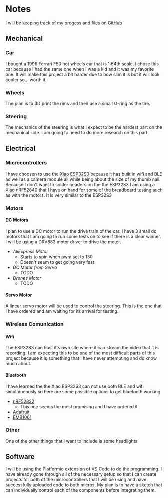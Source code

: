 # Notes

I will be keeping track of my progess and files on [GitHub](https://github.com/davider3/hot_wheels)

## Mechanical

### Car

I bought a 1996 Ferrari F50 hot wheels car that is 1:64th scale. I chose this car because I had the same one when I was a kid and it was my favorite one. It will make this project a bit harder due to how slim it is but it will look cooler so... worth it.

### Wheels

The plan is to 3D print the rims and then use a small O-ring as the tire.

### Steering

The mechanics of the steering is what I expect to be the hardest part on the mechanical side. I am going to need to do more research on this part.

## Electrical

### Microcontrollers

I have choosen to use the [Xiao ESP32S3](https://www.seeedstudio.com/XIAO-ESP32S3-Sense-p-5639.html) because it has built in wifi and BLE as well as a camera module all while being about the size of my thumb nail.
Because I don't want to solder headers on the the ESP32S3 I am using a [Xiao nRF52840](https://www.seeedstudio.com/Seeed-XIAO-BLE-nRF52840-p-5201.html) that I have on hand for some of the breadboard testing such as with the motors. It is very similar to the ESP32S3

### Motors

#### DC Motors

I plan to use a DC motor to run the drive train of the car. I have 3 small dc motors that I am going to run some tests on to see if there is a clear winner. I will be using a DRV883 motor driver to drive the motor.

* *AliExpress Motor*
  * Starts to spin when pwm set to 130
  * Doesn't seem to get going very fast
* *DC Motor from Servo*
  * TODO
* *Drones Motor*
  * TODO

#### Servo Motor

A linear servo motor will be used to control the steering. [This](https://www.aliexpress.us/item/3256803902617918.html?spm=a2g0o.order_list.order_list_main.25.11d91802HKlx2B&gatewayAdapt=glo2usa) is the one that I have ordered and am waiting for its arrival for testing.

### Wireless Comunication

#### Wifi

The ESP32S3 can host it's own site where it can stream the video that it is recording. I am expecting this to be one of the most difficult parts of this project because it is something that I have never attempting and do know much about.

#### Bluetooth

I have learned the the Xiao ESP32S3 can not use both BLE and wifi simultaneously so here are some possible options to get bluetooth working

* [nRF52832](https://www.adafruit.com/product/4077)
  * This one seems the most promising and I have ordered it
* [Adafruit](https://www.adafruit.com/product/2633?gad_source=1&gclid=CjwKCAiA5L2tBhBTEiwAdSxJX-DhtxsbeZsPt3To0yZa2fOcK93WYsXaxW21iXk-lTnZlqvUIBIB6hoCFlcQAvD_BwE)
* [EMB1061](https://www.digikey.com/en/products/detail/seeed-technology-co.,-ltd/113990637/9991618?utm_adgroup=&utm_source=google&utm_medium=cpc&utm_campaign=PMax%20Shopping_Product_Medium%20ROAS%20Categories&utm_term=&utm_content=&utm_id=go_cmp-20223376311_adg-_ad-__dev-c_ext-_prd-9991618_sig-CjwKCAiA5L2tBhBTEiwAdSxJXz18duXnDFGFxcSPZGcyd4cDNltrNpTvqeeqjhoR4t047QVLTzL3cRoCpKkQAvD_BwE&gad_source=1&gclid=CjwKCAiA5L2tBhBTEiwAdSxJXz18duXnDFGFxcSPZGcyd4cDNltrNpTvqeeqjhoR4t047QVLTzL3cRoCpKkQAvD_BwE)

### Other

One of the other things that I want to include is some headlights

## Software

I will be using the Platformio extension of VS Code to do the programming. I have already gone through all of the necessary setup so that I can create projects for both of the microcontrollers that I will be using and have successfully uploaded code to both micros. My plan is to have a sketch that can individually control each of the components before integrating them.
